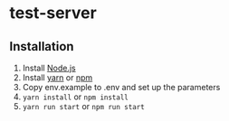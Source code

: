 # test-server

## Installation

1. Install [Node.js](https://nodejs.org/en/https://nodejs.org/en/)
2. Install [yarn](https://yarnpkg.com) or [npm](https://www.npmjs.com/)
3. Copy env.example to .env and set up the parameters
4. ```yarn install``` or ```npm install```
5. ```yarn run start``` or  ```npm run start```
